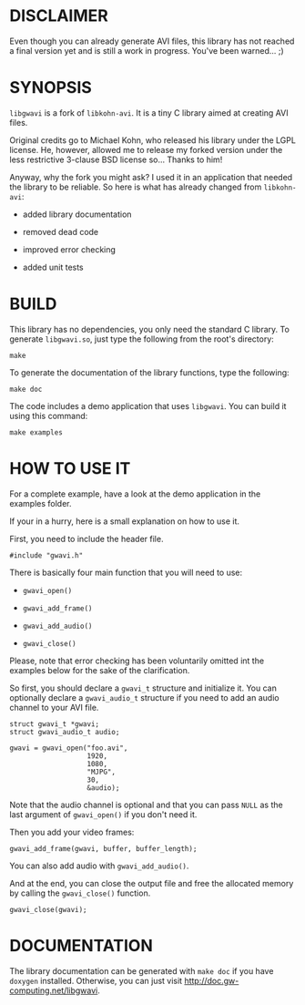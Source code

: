 # DISCLAIMER

Even though you can already generate AVI files, this library has not reached a
final version yet and is still a work in progress. You've been warned... ;)

# SYNOPSIS

`libgwavi` is a fork of `libkohn-avi`. It is a tiny C library aimed at creating
AVI files.

Original credits go to Michael Kohn, who released his library under the LGPL
license. He, however, allowed me to release my forked version under the less
restrictive 3-clause BSD license so... Thanks to him!

Anyway, why the fork you might ask? I used it in an application that needed the
library to be reliable. So here is what has already changed from `libkohn-avi`:

  * added library documentation

  * removed dead code

  * improved error checking

  * added unit tests

# BUILD

This library has no dependencies, you only need the standard C library.
To generate `libgwavi.so`, just type the following from the root's directory:

    make

To generate the documentation of the library functions, type the following:

    make doc

The code includes a demo application that uses `libgwavi`. You can build it
using this command:

    make examples

# HOW TO USE IT

For a complete example, have a look at the demo application in the examples
folder.

If your in a hurry, here is a small explanation on how to use it.

First, you need to include the header file.

    #include "gwavi.h"

There is basically four main function that you will need to use:

  * `gwavi_open()`

  * `gwavi_add_frame()`

  * `gwavi_add_audio()`

  * `gwavi_close()`

Please, note that error checking has been voluntarily omitted int the examples
below for the sake of the clarification.

So first, you should declare a `gwavi_t` structure and initialize it. You can
optionally declare a `gwavi_audio_t` structure if you need to add an audio
channel to your AVI file.

    struct gwavi_t *gwavi;
    struct gwavi_audio_t audio;

    gwavi = gwavi_open("foo.avi",
                       1920,
                       1080,
                       "MJPG",
                       30,
                       &audio);

Note that the audio channel is optional and that you can pass `NULL` as the last
argument of `gwavi_open()` if you don't need it.

Then you add your video frames:

    gwavi_add_frame(gwavi, buffer, buffer_length);

You can also add audio with `gwavi_add_audio()`.

And at the end, you can close the output file and free the allocated memory by
calling the `gwavi_close()` function.

    gwavi_close(gwavi);

# DOCUMENTATION

The library documentation can be generated with `make doc` if you have
`doxygen` installed. Otherwise, you can just visit
http://doc.gw-computing.net/libgwavi.

<!-- vim: set filetype=markdown textwidth=80 -->
